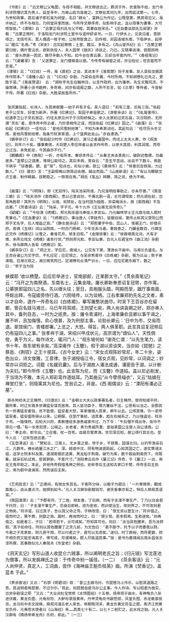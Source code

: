 <!-- { "loadSidebar": true } -->
     《书影》云：“吕文穆公父龟图，与母不相能，并文穆逐出之。羁流于外，衣食殆不给，龙门寺利涉院僧识其为贵人，延至寺中，为凿山岩为龛居之。文穆处其间九年，出而廷试第一。七年，为参知政事。其后诸子即石龛为祠堂，名曰‘肄业’，富韩公为作记。公既登第，携其母见父，虽许纳之，终不与相见，乃同堂异室而居。今所传文穆传奇，似影响于此，且以母事为妻事，大可喷饭矣。”《谭辂》云：“吕蒙正母刘氏与父不睦。其妻自姓宋氏。”《庄岳委谈邵氏见闻录》并载：“吕蒙正微时，于洛阳龙门利涉院土室中与温仲舒读书。一日，行伊水上，见卖瓜者，意欲得之，无钱可买。其人偶遗一枚于地，公怅然取食之。后作相，买园洛城东南，下临伊水，起亭以‘饐瓜’名焉。”考《宋史》：吕实起寒微；土室、饐瓜，多有之。《尧山堂外纪》云：“吕蒙正朝罢归衙，偶片雪沾衣，欲斩执役人，夫人因举《拨灰》诗讽之，乃已。又随事讽谏，尝题鸱吻云：‘兽头原是一团泥，做尽辛勤人不知。如今台在青云裹，忘却当年窑内时。’”《香祖笔记》云：“《避暑录》言：‘父逐蒙正，龙门僧凿龛以居。’今传奇有破窑之说，亦沿俗论；但言窑而不言龛。”
    《谭辂》云：“《红线》一传，虽《虞初》之谈，其说本于《淮南楚》将子发事。友人梁伯龙据其传作院本。”《涌幢小品》云：“《红线》杂剧，乃梁伯龙所著，今时所用。不知胡懋礼已先之，更胜于梁。”《客座赘语》 云：“胡秋宇先生在翰林日，以言忤政府，出为藩参。先生文雅风流，不操常律。所著小说书数种，多奇艳，间亦有闺阁之靡，人所不忍言，如《兰芽》等传者，今昔秘不传。所著《红线》杂剧，大胜梁辰鱼所作。”
  
 
     张凤翼伯起，长洲人，与其弟献翼——幼于并有才名。吴人语曰：“前有三皇，后有三张。”伯起老于公交车，好度为新声。所著《红拂记》，梨园子弟皆歌之。《游宦余谈》云：“《虬髯客传》，纪遇李卫公于灵右旅店，约往太原见州子于汾阳桥候之。余入太原初过灵石县，次汾阳桥，无所谓‘灵右’者，意传奇中所云者，乃抄录相传之误，而张伯起《红拂记》因之。”《曲藻》云：“张伯起《红拂记》一佳句云：‘爱他风雪耐他寒’，不知为朱希真词也，其起句云：‘检尽历头冬又残，爱他风雪耐他寒，拖条竹杖家家酒，上个篮舆处处山。’亦自潇洒。”
     《蜗亭杂订》云：“张伯起少时作《红拂记》，演习之者遍国中。丙戌上太夫人寿，作《祝发记》，则年六十矣。播事奏效，大将楚人李应祥者以金求作传奇，以侈大其勋，利其润笔，而夸之过当，未免蛇足，今其曲亦不行。”
     《麒麟阁》中《换简》一折，亦有所本。秦琼本传云：“从秦王夹击美良川，破尉迟敬德，功最居多。”盖鄂公之骁勇，惟胡公能埒之。其后多病，常自云：“吾生平苦战，出血不下数斗，焉能不病乎 ”琼善鋧。鋧，音“简”，短兵也，形似小凿。欧公《桑怿传》云：“怿善剑及铁简，力过数人。”《归 潜志》言：“王副枢晦以铁简迎击僧，脑出而毙。”《山居新语》云：“有以马鞭献文贞王者，制作精最。拔靶取之，一铁简在焉。”胡氏《笔丛》辨鞭、简之说，绝为不根。
  
 
     《曲藻》云：“《明珠》，即《无双传》，陆天池采所成，乃兄浚明给事助之，亦未尽善。”《南音三籁》云：“陆天池作《南西厢》，悉以己意自创，不袭北剧一语，志可谓悍矣；然元调在前，岂易角胜耶！其所为《明珠》，尖俊、宛转处，在当时固为独胜，非梁梅派头，故《南西厢》不及远甚。”《芳畬诗话》云：“陆采，字子元，年十九作《王仙客无双传奇》。”
     《疑耀》云：“今俗演《绣襦》，郑元和杀骏马奉伎人李亚仙，乃元翰林学士王元鼎与妓人顺时秀事也。”《庄岳委谈》云：“《绣襦记》，事出唐人《李娃传》，皆据旧闻，第传止称其父荥阳公而郑子无名字，后人增益之耳。”《静志居诗话》云：“郑若庸字中伯，昆山人，曳裾王门，妙擅乐府。尝填《玉玦》词以讪院妓，一时白门杨柳，少年无系马者。羣妓患之，乃醵金数百，行薛生近兖作《绣襦记》以雪之，秦淮花月，顿复旧观。”《金陵琐事》云：“徐霖填南北词，大有才情，余所见戏文《绣襦》诸本行世。”然则郑元和、李亚仙事，白元人石君宝作《曲江池》杂剧外，徐与薛两人各有《绣襦记》矣。
     《蜗亭杂订》云：“郑之文，字应尼，南城人。公交车下第，薄游长干曲中。马湘兰负盛名，与王百谷诸公为文字饮，不礼应尼；应尼恨之，与吴非熊辈作《白练裙》杂剧，极为讥讪；聚子弟演唱，召湘兰观之，湘兰微笑而已。定湘傅司业清严训士，一日，召应尼跪东厢下，数之曰：‘举子当为轻 
  
 
蛱蝶耶 ’收以槚楚。后应尼举进士，官南部郎，迁某郡太守。”《贯余斋笔记》云：“冯开之为南祭酒，东南名士，云集金陵。屠长卿新奉恩诏复冠带，亦作寓。公慕狭邪寇四儿之名，先以缠头往；至日，具袍服头踏，呵殿而至，踞厅事南面，呼妪出拜，令寇姬旁侍行酒。六院喧传，以为谈柄。江右孝廉郑豹先名之文者，素以才自命，遂作一传奇名曰《白练裙》，摹写屠憨状曲尽。时吴下王百谷亦在留都，曾召名妓马湘兰，马已年将耳顺，王则望七矣，两人尚讲衾裯之好，郑亦串入其中，备列丑态，一时为之纸贵。按：屠令青浦时，上海孝廉俞显卿以事干谒之，屠不听，且加侮慢。俞心恨甚，及为刑部主事，论劾长卿云：‘日中为市，交易而退。翠馆侯门，青楼郎署。’上览之，大怒。得旨，两人俱革职。此言其诏复冠带后仍有寇四儿之事。”
     张孝祥于湖，宋绍兴甲戌状元，高宗谓为“谪仙人”。天性倜傥，勇于为义。每作诗文，辄问门人：“视东坡何如 ”谢尧仁谓：“以先生笔力，读书十年，吞东坡有余矣。”高深甫作《玉簪》，假于湖以资谈笑，当亦如《琵琶》之蔡邕、《荆钗》之王十朋耳。《古今女史》云：“宋女贞观陈妙常尼，年二十余，姿色出众，诗文俊雅，工音律。张于湖授临江令，宿女贞观，见妙常，以词调之；妙常亦以词拒之。词载《名媛玑囊》。后与于湖故人潘法成通，潘密告于湖，以计断为夫妇。”即今所传《玉簪》也。此言陈为尼，而《玉簪》作道姑。盖以尼必削发，于当场为不雅，本元人郑彩鸾作道姑耳。乃其曲云“从今孽债缁衣”，又云“姑娘在禅堂打坐”，则隐寓其为尼也。笠翁讥之，非是。《西 阁偶谈》云：“溧阳有潘必正墓”。
  
 
     断杀狗劝夫之王翛然，《归潜志》云：“金朝士大夫以政事著名者，曰王翛然，尝同知咸平府，摄府事，时辽东路多世袭猛安谋克居焉，其人皆功臣子，骜亢奢纵不法，公思有以治之。会郡民负一世袭猛安者钱，贫不能偿，猛安者大怒，率家僮强人其家，牵牛以去。公得其情，令一吏呼猛安者，猛安盛陈骑从以来。公朝服，召至厅事前，诘其事，趋左右械系之，乃以强盗论，杖杀于市。一路悚然。后知大兴府，素察僧徒多游贵戚家作过，乃下令：‘午后僧不得出寺，街中不得见一僧。’有一长老犯禁，公械之。长老者，素为贵戚所重，皇姑某国公主使人诣公请焉。公曰：‘奉主命，即令出。’立召僧，杖一百死。自是京辇肃清。世宗深见知，故公得行其志也。至今人云：‘过宋包拯远甚。’”
     《玉壶清话》云：“樊知古，江南人，无乡里之爱。举于乡，不获第，因谋北归。以钓竿渔采石江，凡数年。横长絚量江水之广、深。絚或中沈，阴有物波底助起，心知其国之亡，遂仗策谒太祖，送学士院本科及第。遣湖南督匠造黄、黑龙船于荆南，破竹为索，数千舰由荆南而下。舟既集，就采石矶试焉，密若胼胁，不差尺寸。”池阳聿云氏作《量江记》传奇，于《量江》一出，用龙王鬼卒助之，本此，非他传奇假借鬼神之例也。史称李后主送知古家口于樊，传奇言后主执之，用为剧中波澜耳，然而诬后主矣。 
  
 
     《艺苑巵言》云：“正德间，有妓女失其名，于客所分咏，以骰子为题云：‘一片寒微骨，翻成面面心，自从遭点污，抛掷到如今。’元人关汉卿杂剧载钱可、谢天香事亦有之，特后人稍易其语耳。”
     《南园漫录》云：“予郡有符、丁二姓，相友善。丁后病，而有子支漫不事生产，丁乃以白金若干托符，曰：‘子支漫不事生产，恐身后即耗，烦为密收，而训使治生，改则畀之，不可改则君之物矣。’符许诺，日过其子，告以其父命之笃，子稍改悟，曰：‘恨无资以营生计。’符许借之。借而叩之，果不费，则勖之焉。踰时，再询而叩之，曰：‘恨少耳。若多假焉，生弥遂矣。’则再借之。如是者三，子曰：‘若得若干，业可成矣。’符知其可也，则曰：‘汝当具牲醴来，吾为汝转假。’其子如命往，符则以其牲醴置丁之灵几前，为文告曰：‘君不鄙予，托予以子而委我以财。今君之子克家矣，财凡若干雨，尽以付君之子，君可以无虑矣。’遂归。时丁颇裕，而符更窭，财不相负而又能忠诲其子，俾可成，可谓难矣。郡人尽能道其事。”按：是书为嘉靖闻云南永昌张志淳所撰，其事颇似元人秦简夫《东堂老》杂剧。
《洞天玄记》写形山道人收昆仑六贼事，所以阐明老氏之旨；《归元镜》写沈莲池为僧事，所以发撝禅氏之谈：于传奇中别一豀径。〔一二〕
     《茶余客话》云：“元人尚仲贤，真定人，工词曲，尝作《海神庙王魁负桂英》曲。所演《焚香记》，盖蓝本 于此。”
  
 
     《茶余客话》又云：“石崇《明君词》叙：‘昔公主嫁乌孙，令琵琶马上作乐，以慰其道路之思。其送明君用琵琶，不过尔尔。’观此，则琵琶自是乌孙公主事。今人作诗，专以昭君为故实，岂非杂剧误之耶 ”又云：“大业间杜宝常修《水饰图经》十五卷。炀帝观于曲水，有神龟负八卦进伏羲，黄龙负图、元龟衔符、大鲈衔录授黄帝，丹甲灵龟衔书献苍颉，凤皇负图、赤龙载箓授尧，龙马衔中赤文授舜，舜观河渚五老人来告，帝期陶河滨，黄龙负黄文符玺之图，禹济江而黄龙负舟，元夷苍水使者以《山海经》来……其类七十有二，以七十二航贮之，此水戏之始。元人关汉卿有《隋炀帝牵龙舟》乐府，即此。”〔一三〕
